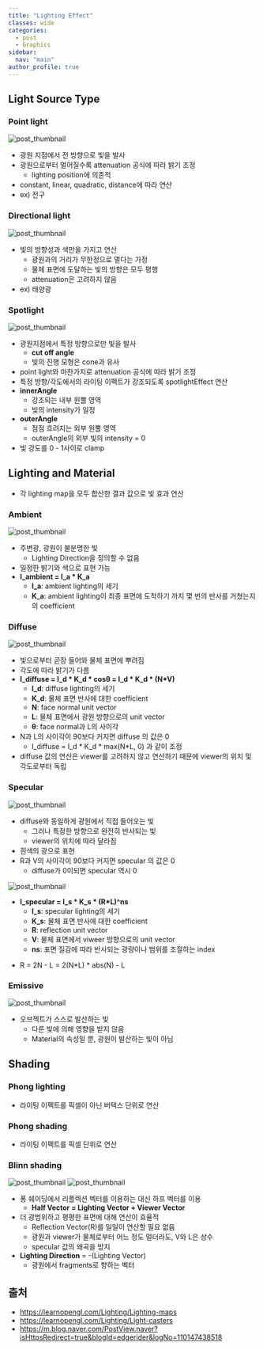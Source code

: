 ```yaml
---
title: "Lighting Effect"
classes: wide
categories: 
  - post
  - Graphics
sidebar:
  nav: "main"
author_profile: true
---
```

   
## Light Source Type    
### Point light

![post_thumbnail](/assets/images/pointlight.png)
- 광원 지점에서 전 방향으로 빛을 발사
- 광원으로부터 멀어질수록 attenuation 공식에 따라 밝기 조정
  - lighting position에 의존적
- constant, linear, quadratic, distance에 따라 연산
- ex) 전구

### Directional light

![post_thumbnail](/assets/images/directionallight.png)
- 빛의 방향성과 색만을 가지고 연산
  - 광원과의 거리가 무한정으로 멀다는 가정
  - 물체 표면에 도달하는 빛의 방향은 모두 평행
  - attenuation은 고려하지 않음
- ex) 태양광

### Spotlight

![post_thumbnail](/assets/images/spotlight.png)
- 광원지점에서 특정 방향으로만 빛을 발사
  - **cut off angle**
  - 빛의 진행 모형은 cone과 유사
- point light와 마찬가지로 attenuation 공식에 따라 밝기 조정
- 특정 방향/각도에서의 라이팅 이펙트가 강조되도록 spotlightEffect 연산
- **innerAngle**
    - 강조되는 내부 원뿔 영역 
    - 빛의 intensity가 일정
- **outerAngle**
  - 점점 흐려지는 외부 원뿔 영역
  - outerAngle의 외부 빛의 intensity = 0
- 빛 강도를 0 - 1사이로 clamp

## Lighting and Material
* 각 lighting map을 모두 합산한 결과 값으로 빛 효과 연산

### Ambient

![post_thumbnail](/assets/images/ambient.png)
- 주변광, 광원이 불분명한 빛
  - Lighting Direction을 정의할 수 없음
- 일정한 밝기와 색으로 표현 가능
- **I_ambient = I_a * K_a**
  - **I_a**: ambient lighting의 세기
  - **K_a**: ambient lighting이 최종 표면에 도착하기 까지 몇 번의 반사를 거쳤는지의 coefficient

### Diffuse

![post_thumbnail](/assets/images/diffuse.png)
- 빛으로부터 곧장 들어와 물체 표면에 뿌려짐
- 각도에 따라 밝기가 다름
- **I_diffuse = I_d * K_d * cosθ = I_d * K_d * (N*V)**
  - **I_d**: diffuse lighting의 세기
  - **K_d**: 물체 표면 반사에 대한 coefficient
  - **N**: face normal unit vector
  - **L**: 물체 표면에서 광원 방향으로의 unit vector
  - **θ**: face normal과 L의 사이각
- N과 L의 사이각이 90보다 커지면 diffuse 의 값은 0
  - I_diffuse = I_d * K_d * max(N*L, 0) 과 같이 조정
- diffuse 값의 연산은 viewer를 고려하지 않고 연산하기 때문에 viewer의 위치 및 각도로부터 독립

### Specular

![post_thumbnail](/assets/images/specular.png)    
- diffuse와 동일하게 광원에서 직접 들어오는 빛
  - 그러나 특정한 방향으로 완전히 반사되는 빛
  - viewer의 위치에 따라 달라짐
- 흰색의 광으로 표현
- R과 V의 사이각이 90보다 커지면 specular 의 값은 0
  - diffuse가 0이되면 specular 역시 0

![post_thumbnail](/assets/images/spec_vectors.png)    
- **I_specular = I_s * K_s * (R*L)^ns**
  - **I_s**: specular lighting의 세기
  - **K_s**: 물체 표면 반사에 대한 coefficient
  - **R**: reflection unit vector
  - **V**: 물체 표면에서 viweer 방향으로의 unit vector
  - **ns**: 표면 질감에 따라 반사되는 광량이나 범위를 조절하는 index
* R = 2N - L = 2(N*L) * abs(N) - L

### Emissive
![post_thumbnail](/assets/images/emissive.png)
* 오브젝트가 스스로 발산하는 빛
  * 다른 빛에 의해 영향을 받지 않음
  * Material의 속성일 뿐, 광원이 발산하는 빛이 아님

## Shading
### Phong lighting
* 라이팅 이펙트를 픽셀이 아닌 버텍스 단위로 연산

### Phong shading
* 라이팅 이펙트를 픽셀 단위로 연산

### Blinn shading

![post_thumbnail](/assets/images/phong1.png)
![post_thumbnail](/assets/images/phong2.png)
* 퐁 쉐이딩에서 리플렉션 벡터를 이용하는 대신 하프 벡터를 이용
  * **Half Vector = Lighting Vector + Viewer Vector**
* 더 광범위하고 평평한 표면에 대해 연산이 효율적
  * Reflection Vector(R)를 일일이 연산할 필요 없음
  * 광원과 viewer가 물체로부터 어느 정도 멀더라도, V와 L은 상수
  * specular 값의 왜곡을 방지
* **Lighting Direction** = -(Lighting Vector)
  * 광원에서 fragments로 향하는 벡터
  
## 출처
* <https://learnopengl.com/Lighting/Lighting-maps>
* <https://learnopengl.com/Lighting/Light-casters>  
* <https://m.blog.naver.com/PostView.naver?isHttpsRedirect=true&blogId=edgerider&logNo=110147438518>